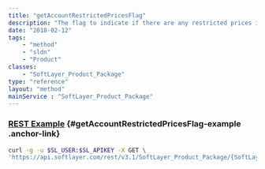 ```yaml
---
title: "getAccountRestrictedPricesFlag"
description: "The flag to indicate if there are any restricted prices in a package for the currently-active account."
date: "2018-02-12"
tags:
    - "method"
    - "sldn"
    - "Product"
classes:
    - "SoftLayer_Product_Package"
type: "reference"
layout: "method"
mainService : "SoftLayer_Product_Package"
---
```


### [REST Example](#getAccountRestrictedPricesFlag-example) <a href="/article/rest/"><i class="fas fa-question"></i></a> {#getAccountRestrictedPricesFlag-example .anchor-link} 
```bash
curl -g -u $SL_USER:$SL_APIKEY -X GET \
'https://api.softlayer.com/rest/v3.1/SoftLayer_Product_Package/{SoftLayer_Product_PackageID}/getAccountRestrictedPricesFlag'
```
